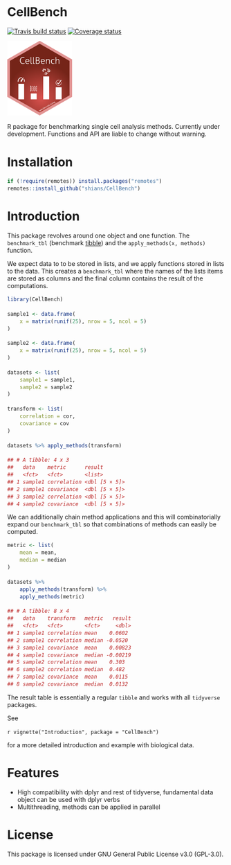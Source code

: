 # CellBench

[![Travis build status](https://travis-ci.org/Shians/CellBench.svg?branch=master)](https://travis-ci.org/Shians/CellBench)
[![Coverage status](https://codecov.io/gh/Shians/CellBench/branch/master/graph/badge.svg)](https://codecov.io/github/Shians/CellBench?branch=master)

<img src="https://github.com/Shians/CellBench/raw/master/CellBench.png" width="150" />
 
R package for benchmarking single cell analysis methods. Currently under development. Functions and API are liable to change without warning.

# Installation

```r
if (!require(remotes)) install.packages("remotes")
remotes::install_github("shians/CellBench")
```

# Introduction

This package revolves around one object and one function. The `benchmark_tbl` (benchmark [tibble](https://tibble.tidyverse.org)) and the `apply_methods(x, methods)` function.

We expect data to to be stored in lists, and we apply functions stored in lists to the data. This creates a `benchmark_tbl` where the names of the lists items are stored as columns and the final column contains the result of the computations.

```r
library(CellBench)

sample1 <- data.frame(
    x = matrix(runif(25), nrow = 5, ncol = 5)
)

sample2 <- data.frame(
    x = matrix(runif(25), nrow = 5, ncol = 5)
)

datasets <- list(
    sample1 = sample1,
    sample2 = sample2
)

transform <- list(
    correlation = cor,
    covariance = cov
)

datasets %>% apply_methods(transform)

## # A tibble: 4 x 3
##   data    metric      result       
##   <fct>   <fct>       <list>       
## 1 sample1 correlation <dbl [5 × 5]>
## 2 sample1 covariance  <dbl [5 × 5]>
## 3 sample2 correlation <dbl [5 × 5]>
## 4 sample2 covariance  <dbl [5 × 5]>
```

We can additionally chain method applications and this will combinatorially expand our `benchmark_tbl` so that combinations of methods can easily be computed.

```r
metric <- list(
    mean = mean,
    median = median
)

datasets %>%
    apply_methods(transform) %>%
    apply_methods(metric)

## # A tibble: 8 x 4
##   data    transform   metric   result
##   <fct>   <fct>       <fct>     <dbl>
## 1 sample1 correlation mean    0.0602 
## 2 sample1 correlation median -0.0520 
## 3 sample1 covariance  mean    0.00823
## 4 sample1 covariance  median -0.00219
## 5 sample2 correlation mean    0.303  
## 6 sample2 correlation median  0.482  
## 7 sample2 covariance  mean    0.0115 
## 8 sample2 covariance  median  0.0132 
```

The result table is essentially a regular `tibble` and works with all `tidyverse` packages.

See

```r vignette("Introduction", package = "CellBench")```

for a more detailed introduction and example with biological data.

# Features

* High compatibility with dplyr and rest of tidyverse, fundamental data object can be used with dplyr verbs
* Multithreading, methods can be applied in parallel

# License

This package is licensed under GNU General Public License v3.0 (GPL-3.0).
